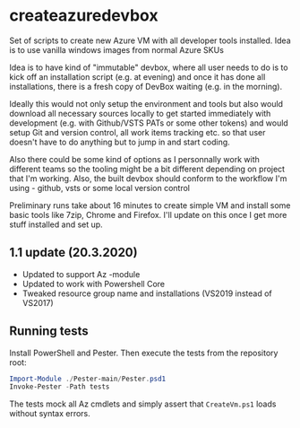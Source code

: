 # createazuredevbox
Set of scripts to create new Azure VM with all developer tools installed. Idea is to use vanilla windows images from normal Azure SKUs

Idea is to have kind of "immutable" devbox, where all user needs to do is to kick off an installation script (e.g. at evening) and once it has done all installations, there is a fresh copy of DevBox waiting (e.g. in the morning).

Ideally this would not only setup the environment and tools but also would download all necessary sources locally to get started immediately with development (e.g. with Github/VSTS PATs or some other tokens) and would setup Git and version control, all work items tracking etc. so that user doesn't have to do anything but to jump in and start coding.

Also there could be some kind of options as I personnally work with different teams so the tooling might be a bit different depending on project that I'm working. Also, the built devbox should conform to the workflow I'm using - github, vsts or some local version control

Preliminary runs take about 16 minutes to create simple VM and install some basic tools like 7zip, Chrome and Firefox. I'll update on this once I get more stuff installed and set up.

## 1.1 update (20.3.2020)
- Updated to support Az -module
- Updated to work with Powershell Core
- Tweaked resource group name and installations (VS2019 instead of VS2017)

## Running tests

Install PowerShell and Pester. Then execute the tests from the repository root:

```powershell
Import-Module ./Pester-main/Pester.psd1
Invoke-Pester -Path tests
```

The tests mock all Az cmdlets and simply assert that `CreateVm.ps1` loads without syntax errors.
